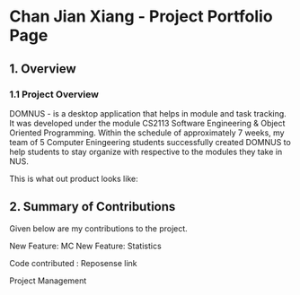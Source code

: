 # Chan Jian Xiang - Project Portfolio Page


## 1. Overview
### 1.1 Project Overview 
DOMNUS - is a desktop application that helps in module and task tracking. It was developed under the module CS2113 Software Engineering & Object Oriented Programming. Within the schedule of approximately 7 weeks, my team of 5 Computer Eningeering students successfully created DOMNUS to help students to stay organize with respective to the modules they take in NUS. 

This is what out product looks like: 

## 2. Summary of Contributions
Given below are my contributions to the project. 

New Feature: MC 
New Feature: Statistics 

Code contributed : Reposense link 

Project Management 
<!--stackedit_data:
eyJoaXN0b3J5IjpbLTE3MjYxMzQ4MjMsLTE3NTAxMjQ3NDAsMj
AxMjIzNDQ5MCwxMjgzMTEyMzMxLC01MzMxMTc5MDgsMTUzNDI3
MTU1NywtMTI5ODA0ODgwNiwtMTgwNjEwMTQ3NCwtNzM5NDQ2Nz
g2LDE3NDg1NzE2NDksLTIwNjMxNTg5NCwtODczOTI2MzcsLTgw
MDU4MjYwMSwxNjM1MDQ2Mzg4LC0xNDgwNDQ0MjQ1LC01NDk1Nz
M3MzYsLTkxNDU2MTY0NywxMTc4Nzg0NDBdfQ==
-->